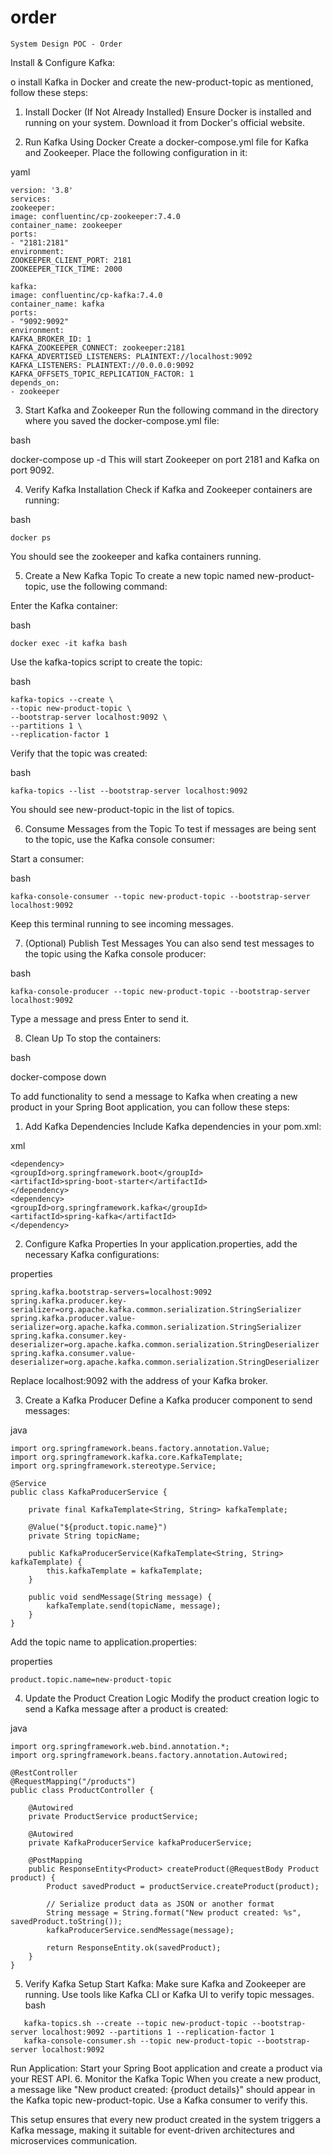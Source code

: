 # order
```
System Design POC - Order
```


Install & Configure Kafka:

o install Kafka in Docker and create the new-product-topic as mentioned, follow these steps:

1. Install Docker (If Not Already Installed)
   Ensure Docker is installed and running on your system. Download it from Docker's official website.

2. Run Kafka Using Docker
   Create a docker-compose.yml file for Kafka and Zookeeper. Place the following configuration in it:

yaml
```
version: '3.8'
services:
zookeeper:
image: confluentinc/cp-zookeeper:7.4.0
container_name: zookeeper
ports:
- "2181:2181"
environment:
ZOOKEEPER_CLIENT_PORT: 2181
ZOOKEEPER_TICK_TIME: 2000

kafka:
image: confluentinc/cp-kafka:7.4.0
container_name: kafka
ports:
- "9092:9092"
environment:
KAFKA_BROKER_ID: 1
KAFKA_ZOOKEEPER_CONNECT: zookeeper:2181
KAFKA_ADVERTISED_LISTENERS: PLAINTEXT://localhost:9092
KAFKA_LISTENERS: PLAINTEXT://0.0.0.0:9092
KAFKA_OFFSETS_TOPIC_REPLICATION_FACTOR: 1
depends_on:
- zookeeper
```
3. Start Kafka and Zookeeper
   Run the following command in the directory where you saved the docker-compose.yml file:

bash

docker-compose up -d
This will start Zookeeper on port 2181 and Kafka on port 9092.

4. Verify Kafka Installation
   Check if Kafka and Zookeeper containers are running:

bash

```
docker ps
```
You should see the zookeeper and kafka containers running.

5. Create a New Kafka Topic
   To create a new topic named new-product-topic, use the following command:

Enter the Kafka container:

bash

```
docker exec -it kafka bash
```
Use the kafka-topics script to create the topic:

bash

```
kafka-topics --create \
--topic new-product-topic \
--bootstrap-server localhost:9092 \
--partitions 1 \
--replication-factor 1
```
Verify that the topic was created:

bash

```
kafka-topics --list --bootstrap-server localhost:9092
```
You should see new-product-topic in the list of topics.

6. Consume Messages from the Topic
   To test if messages are being sent to the topic, use the Kafka console consumer:

Start a consumer:

bash

```
kafka-console-consumer --topic new-product-topic --bootstrap-server localhost:9092
```
Keep this terminal running to see incoming messages.

7. (Optional) Publish Test Messages
   You can also send test messages to the topic using the Kafka console producer:

bash

```
kafka-console-producer --topic new-product-topic --bootstrap-server localhost:9092
```
Type a message and press Enter to send it.

8. Clean Up
   To stop the containers:

bash

docker-compose down


To add functionality to send a message to Kafka when creating a new product in your Spring Boot application, you can follow these steps:

1. Add Kafka Dependencies
   Include Kafka dependencies in your pom.xml:

xml

```
<dependency>
<groupId>org.springframework.boot</groupId>
<artifactId>spring-boot-starter</artifactId>
</dependency>
<dependency>
<groupId>org.springframework.kafka</groupId>
<artifactId>spring-kafka</artifactId>
</dependency>
```
2. Configure Kafka Properties
   In your application.properties, add the necessary Kafka configurations:

properties

```
spring.kafka.bootstrap-servers=localhost:9092
spring.kafka.producer.key-serializer=org.apache.kafka.common.serialization.StringSerializer
spring.kafka.producer.value-serializer=org.apache.kafka.common.serialization.StringSerializer
spring.kafka.consumer.key-deserializer=org.apache.kafka.common.serialization.StringDeserializer
spring.kafka.consumer.value-deserializer=org.apache.kafka.common.serialization.StringDeserializer
```
Replace localhost:9092 with the address of your Kafka broker.

3. Create a Kafka Producer
   Define a Kafka producer component to send messages:

java

```
import org.springframework.beans.factory.annotation.Value;
import org.springframework.kafka.core.KafkaTemplate;
import org.springframework.stereotype.Service;

@Service
public class KafkaProducerService {

    private final KafkaTemplate<String, String> kafkaTemplate;

    @Value("${product.topic.name}")
    private String topicName;

    public KafkaProducerService(KafkaTemplate<String, String> kafkaTemplate) {
        this.kafkaTemplate = kafkaTemplate;
    }

    public void sendMessage(String message) {
        kafkaTemplate.send(topicName, message);
    }
}
```
Add the topic name to application.properties:

properties

```
product.topic.name=new-product-topic
```
4. Update the Product Creation Logic
   Modify the product creation logic to send a Kafka message after a product is created:

java

```
import org.springframework.web.bind.annotation.*;
import org.springframework.beans.factory.annotation.Autowired;

@RestController
@RequestMapping("/products")
public class ProductController {

    @Autowired
    private ProductService productService;

    @Autowired
    private KafkaProducerService kafkaProducerService;

    @PostMapping
    public ResponseEntity<Product> createProduct(@RequestBody Product product) {
        Product savedProduct = productService.createProduct(product);

        // Serialize product data as JSON or another format
        String message = String.format("New product created: %s", savedProduct.toString());
        kafkaProducerService.sendMessage(message);

        return ResponseEntity.ok(savedProduct);
    }
}
```
5. Verify Kafka Setup
   Start Kafka: Make sure Kafka and Zookeeper are running. Use tools like Kafka CLI or Kafka UI to verify topic messages.
   bash
   
```
   kafka-topics.sh --create --topic new-product-topic --bootstrap-server localhost:9092 --partitions 1 --replication-factor 1
   kafka-console-consumer.sh --topic new-product-topic --bootstrap-server localhost:9092
   ```
   Run Application: Start your Spring Boot application and create a product via your REST API.
6. Monitor the Kafka Topic
   When you create a new product, a message like "New product created: {product details}" should appear in the Kafka topic new-product-topic. Use a Kafka consumer to verify this.

This setup ensures that every new product created in the system triggers a Kafka message, making it suitable for event-driven architectures and microservices communication.

